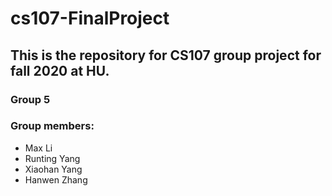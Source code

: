 # cs107-FinalProject
## This is the repository for CS107 group project for fall 2020 at HU.
### Group 5
### Group members:
- Max Li
- Runting Yang
- Xiaohan Yang
- Hanwen Zhang
